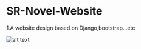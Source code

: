 # SR-Novel-Website
1.A website design based on Django,bootstrap...etc


![alt text](https://github.com/GK67/SR-Novel-Website/UI/index.png)
      
